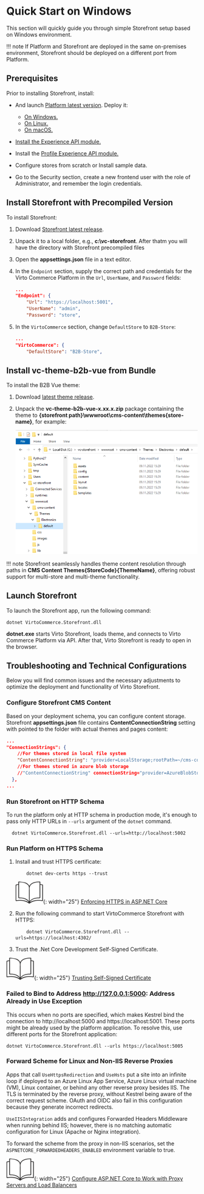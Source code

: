 ﻿# Quick Start on Windows

This section will quickly guide you through simple Storefront setup based on Windows environment.

!!! note 
    If Platform and Storefront are deployed in the same on-premises environment, Storefront should be deployed on a different port from Platform.

## Prerequisites

Prior to installing Storefront, install:

- And launch [Platform latest version](https://github.com/VirtoCommerce/vc-platform/releases/latest). Deploy it:

    - [On Windows.](../../../../platform/developer-guide/Getting-Started/Installation-Guide/windows)
    - [On Linux.](../../../../platform/developer-guide/Getting-Started/Installation-Guide/linux)
    - [On macOS.](../../../../platform/developer-guide/Getting-Started/Installation-Guide/macOS)
    
- [Install the Experience API module.](../../../../platform/developer-guide/GraphQL-Storefront-API-Reference-xAPI/getting-started)
    
- Install the [Profile Experience API module.](https://github.com/VirtoCommerce/vc-module-profile-experience-api)

- Configure stores from scratch or Install sample data.

- Go to the Security section, create a new frontend user with the role of Administrator, and remember the login credentials.
 

## Install Storefront with Precompiled Version

To install Storefront:

1. Download [Storefront latest release](https://github.com/VirtoCommerce/vc-storefront/releases/latest).
1. Unpack it to a local folder, e.g., **c:\vc-storefront**. After thatm you will have the directory with Storefront precompiled files
1. Open the **appsettings.json** file in a text editor.    
1. In the `Endpoint` section, supply the correct path and credentials for the Virto Commerce Platform in the `Url`, `UserName`, and `Password` fields:
    
    ```json title="appsettings.json"
    ...
    "Endpoint": {
        "Url": "https://localhost:5001",
        "UserName": "admin",
        "Password": "store",
    ```

1. In the `VirtoCommerce` section, change `DefaultStore` to `B2B-Store`:

    ```json title="appsettings.json"
    ...
    "VirtoCommerce": {
        "DefaultStore": "B2B-Store",
    ```

## Install vc-theme-b2b-vue from Bundle

To install the B2B Vue theme:

1. Download [latest theme release](https://github.com/VirtoCommerce/vc-theme-b2b-vue/releases/latest).
1. Unpack the **vc-theme-b2b-vue-x.xx.x.zip** package containing the theme to **{storefront path}\wwwroot\cms-content\themes\{store-name}**, for example:

    ![Storefront path](media/storefront-path.png)

!!! note 
    Storefront seamlessly handles theme content resolution through paths in **CMS Content Themes{StoreCode}{ThemeName}**, offering robust support for multi-store and multi-theme functionality.

## Launch Storefront

To launch the Storefront app, run the following command:

```
dotnet VirtoCommerce.Storefront.dll 
```

**dotnet.exe** starts Virto Storefront, loads theme, and connects to Virto Commerce Platform via API. After that, Virto Storefront is ready to open in the browser.

## Troubleshooting and Technical Configurations

Below you will find common issues and the necessary adjustments to optimize the deployment and functionality of Virto Storefront.

### Configure Storefront CMS Content

Based on your deployment schema, you can configure content storage. Storefront  **appsettings.json** file contains **ContentConnectionString** setting with pointed to the folder with actual themes and pages content:

```json
...
"ConnectionStrings": {
	//For themes stored in local file system
	"ContentConnectionString": "provider=LocalStorage;rootPath=~/cms-content"
	//For themes stored in azure blob storage
	//"ContentConnectionString" connectionString="provider=AzureBlobStorage;rootPath=cms-content;DefaultEndpointsProtocol=https;AccountName=yourAccountName;AccountKey=yourAccountKey"
  },
...
```

### Run Storefront on HTTP Schema

To run the platform only at HTTP schema in production mode, it's enough to pass only HTTP URLs in `--urls` argument of the `dotnet` command.

```console
  dotnet VirtoCommerce.Storefront.dll --urls=http://localhost:5002
```

### Run Platform on HTTPS Schema

1. Install and trust HTTPS certificate:

    ```console
        dotnet dev-certs https --trust
    ```

    ![Readmore](media/readmore.png){: width="25"} [Enforcing HTTPS in ASP.NET Core](https://docs.microsoft.com/en-us/aspnet/core/security/enforcing-ssl?view=aspnetcore-3.0&tabs=visual-studio#trust)


1. Run the following command to start VirtoCommerce Storefront with HTTPS:

    ```console
        dotnet VirtoCommerce.Storefront.dll --urls=https://localhost:4302/
    ```

1. Trust the .Net Core Development Self-Signed Certificate. 

![Readmore](media/readmore.png){: width="25"} [Trusting Self-Signed Certificate](https://blogs.msdn.microsoft.com/robert_mcmurray/2013/11/15/how-to-trust-the-iis-express-self-signed-certificate/)



### Failed to Bind to Address http://127.0.0.1:5000: Address Already in Use Exception

This occurs when no ports are specified, which makes Kestrel bind the connection to http://localhost:5000 and https://localhost:5001. These ports might be already used by the platform application. To resolve this, use different ports for the Storefront application: 

```
dotnet VirtoCommerce.Storefront.dll --urls https://localhost:5005
```

### Forward Scheme for Linux and Non-IIS Reverse Proxies

Apps that call `UseHttpsRedirection` and `UseHsts` put a site into an infinite loop if deployed to an Azure Linux App Service, Azure Linux virtual machine (VM), Linux container, or behind any other reverse proxy besides IIS. The TLS is terminated by the reverse proxy, without Kestrel being aware of the correct request scheme. OAuth and OIDC also fail in this configuration because they generate incorrect redirects.

`UseIISIntegration` adds and configures Forwarded Headers Middleware when running behind IIS; however, there is no matching automatic configuration for Linux (Apache or Nginx integration).

To forward the scheme from the proxy in non-IIS scenarios, set the `ASPNETCORE_FORWARDEDHEADERS_ENABLED` environment variable to true.

![Readmore](media/readmore.png){: width="25"} [Configure ASP.NET Core to Work with Proxy Servers and Load Balancers](https://docs.microsoft.com/en-us/aspnet/core/host-and-deploy/proxy-load-balancer?view=aspnetcore-5.0#forward-the-scheme-for-linux-and-non-iis-reverse-proxies)